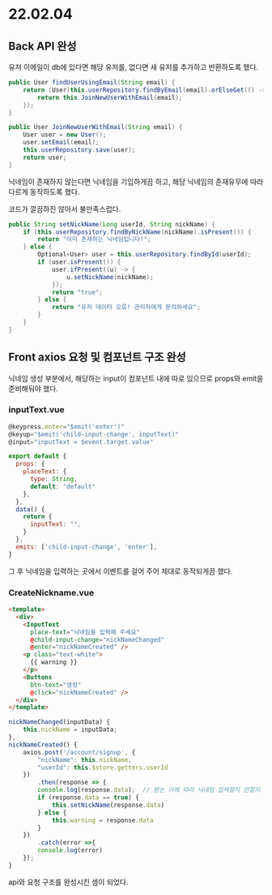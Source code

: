 # 22.02.04

## Back API 완성

유저 이메일이 db에 있다면 해당 유저를, 없다면 새 유저를 추가하고 반환하도록 했다.

```java
public User findUserUsingEmail(String email) {
    return (User)this.userRepository.findByEmail(email).orElseGet(() -> {
        return this.JoinNewUserWithEmail(email);
    });
}

public User JoinNewUserWithEmail(String email) {
    User user = new User();
    user.setEmail(email);
    this.userRepository.save(user);
    return user;
}
```



닉네임이 존재하지 않는다면 닉네임을 기입하게끔 하고, 해당 닉네임의 존재유무에 따라 다르게 동작하도록 했다.

코드가 깔끔하진 않아서 불만족스럽다.

```java
public String setNickName(Long userId, String nickName) {
    if (this.userRepository.findByNickName(nickName).isPresent()) {
        return "이미 존재하는 닉네임입니다!";
    } else {
        Optional<User> user = this.userRepository.findById(userId);
        if (user.isPresent()) {
            user.ifPresent((u) -> {
                u.setNickName(nickName);
            });
            return "true";
        } else {
            return "유저 데이터 오류! 관리자에게 문의하세요";
        }
    }
}
```



## Front axios 요청 및 컴포넌트 구조 완성

닉네임 생성 부분에서, 해당하는 input이 컴포넌트 내에 따로 있으므로 props와 emit을 준비해둬야 했다.

### inputText.vue

```javascript
@keypress.enter="$emit('enter')"
@keyup="$emit('child-input-change', inputText)"
@input="inputText = $event.target.value"
```

```javascript
export default {
  props: {
    placeText: {
      type: String,
      default: "default"
    },
  },
  data() {
    return {
      inputText: "",
    }
  },
  emits: ['child-input-change', 'enter'],
}
```



그 후 닉네임을 입력하는 곳에서 이벤트를 걸어 주어 제대로 동작되게끔 했다.

### CreateNickname.vue

```html
<template>
  <div>
    <InputText
      place-text="닉네임을 입력해 주세요" 
      @child-input-change="nickNameChanged"
      @enter="nickNameCreated" />
    <p class="text-white">
      {{ warning }}
    </p>
    <Buttons
      btn-text="생성"
      @click="nickNameCreated" />
  </div>
</template>
```

```javascript
nickNameChanged(inputData) {
    this.nickName = inputData;
},
nickNameCreated() {
    axios.post('/account/signup', {
        "nickName": this.nickName,
        "userId": this.$store.getters.userId
    })
        .then(response => {
        console.log(response.data);  // 받는 거에 따라 닉네임 입력할지 안할지
        if (response.data == true) {
            this.setNickName(response.data)
        } else {
            this.warning = response.data
        }
    })
        .catch(error =>{
        console.log(error)
    });
}
```

api와 요청 구조를 완성시킨 셈이 되었다.